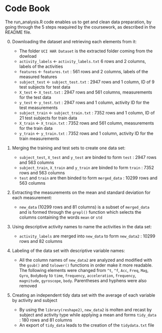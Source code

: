 # Code Book

The run_analysis.R code enables us to get and clean data preparation, by going through the 5 steps reaquired by the coursework, as described in the README file.

0. Downloading the dataset and retrieving each elements from it:
    * The folder ```UCI HAR Dataset``` is the extracted folder coming from the dowload 
    * ```activity_labels``` <- ```activity_labels.txt``` 6 rows and 2 columns, labels of the activities
    * ```features``` <- ```features.txt``` : 561 rows and 2 columns, labels of the measured features
    * ```subject_test``` <- ```subject_test.txt``` : 2947 rows and 1 column, ID of 9 test subjects for test data
    * ```X_test``` <- ```X_test.txt``` : 2947 rows and 561 columns, measurements for the test data
    * ```y_test``` <- ```y_test.txt``` : 2947 rows and 1 column, activity ID for the test measurements
    * ```subject_train``` <- ```subject_train.txt``` : 7352 rows and 1 column, ID of 21 test subjects for train data
    * ```X_train``` <- ```X_train.txt``` : 7352 rows and 561 column, measurements for the train data
    * ```y_train``` <- ```y_train.txt``` : 7352 rows and 1 column, activity ID for the train measurements

1. Merging the training and test sets to create one data set:
    * ```subject_test```, ```X_test``` and ```y_test``` are binded to form ```test``` : 2947 rows and 563 columns
    * ```subject_train```, ```X_train``` and ```y_train``` are binded to form ```train``` : 7352 rows and 563 columns
    * ```test``` and ```train``` are then binded to form ```merged_data``` : 10299 rows and 563 columns

2. Extracting the measurements on the mean and standard deviation for each measurement:
    * ```new_data``` (10299 rows and 81 columns) is a subset of ```merged_data``` and is formed through the ```grepl()``` function which selects the columns containing the words ```mean``` or ```std```

3. Using descriptive activity names to name the activities in the data set:
    * ```activity_labels``` are merged into ```new_data``` to form ```new_data2``` : 10299 rows and 82 columns

4. Labeling of the data set with descriptive variable names:
    * All the column names of ```new_data2``` are analyzed and modified with the ```gsub()``` and ```tolower()``` functions in order make it more readable. The following elements were changed from ```^t```, ```^f```, ```Acc```, ```Freq```, ```Mag```, ```Gyro```, ```BodyBody``` to ```time```, ```frequency```, ```acceleration```, ```frequency```, ```magnitude```, ```gyroscope```, ```body```. Parentheses and hyphens were also removed

5. Creating an independent tidy data set with the average of each variable by activity and subject
    * By using the ```library(reshape2)```, ```new_data2``` is molten and recast by subject and activity type while applying a mean and forms ```tidy_data``` : 180 rows and 81 columns
    * An export of ```tidy_data``` leads to the creation of the ```tidydata.txt``` file
